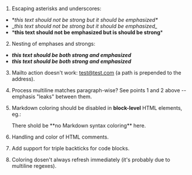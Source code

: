 1. Escaping asterisks and underscores:
  - \**this text should not be strong but it should be emphasized\**
  - \__this text should not be strong but it should be emphasized\__
  - \***this text should not be emphasized but is should be strong**\*

2. Nesting of emphases and strongs:
  - **_this text should be both strong and emphasized_**
  - __*this text should be both strong and emphasized*__

3. Mailto action doesn't work: <test@test.com> (a path is prepended to the address).

4. Process multiline matches paragraph-wise? See points 1 and 2 above -- emphasis "leaks" between them.

5. Markdown coloring should be disabled in **block-level** HTML elements, eg.:  
   <div>There shold be **no Markdown syntax coloring** here.</div>

6. Handling and color of HTML comments. <!-- test, _test_ test -->

7. Add support for triple backticks for code blocks.

8. Coloring dosen't always refresh immediately (it's probably due to multiline regexes).
